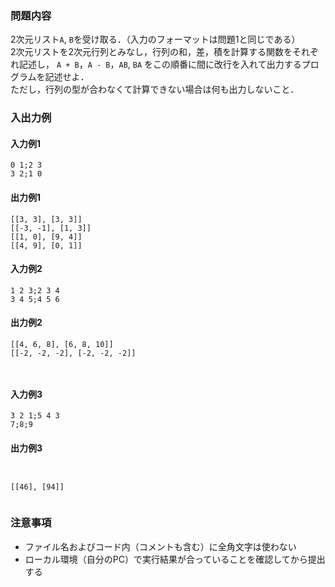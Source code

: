 ### 問題内容
2次元リスト`A`, `B`を受け取る．（入力のフォーマットは問題1と同じである）  
2次元リストを2次元行列とみなし，行列の和，差，積を計算する関数をそれぞれ記述し， `A + B`，`A - B`，`AB`, `BA` をこの順番に間に改行を入れて出力するプログラムを記述せよ．  
ただし，行列の型が合わなくて計算できない場合は何も出力しないこと．

### 入出力例
#### 入力例1
```
0 1;2 3
3 2;1 0
```

#### 出力例1
```
[[3, 3], [3, 3]]
[[-3, -1], [1, 3]]
[[1, 0], [9, 4]]
[[4, 9], [0, 1]]
```

#### 入力例2
```
1 2 3;2 3 4
3 4 5;4 5 6
```

#### 出力例2
```
[[4, 6, 8], [6, 8, 10]]
[[-2, -2, -2], [-2, -2, -2]]
 
  
```
#### 入力例3
```
3 2 1;5 4 3
7;8;9
```

#### 出力例3
```
  
 
[[46], [94]]
  
```

### 注意事項

- ファイル名およびコード内（コメントも含む）に全角文字は使わない  
- ローカル環境（自分のPC）で実行結果が合っていることを確認してから提出する
